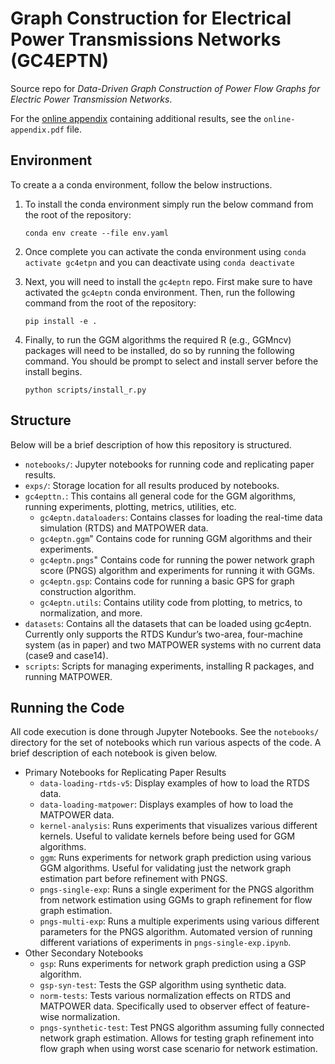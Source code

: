 # Graph Construction for Electrical Power Transmissions Networks (GC4EPTN)
Source repo for *Data-Driven Graph Construction of Power Flow Graphs for Electric Power Transmission Networks*. 

For the [online appendix](https://github.com/RL-BCI-Lab/gc4eptn/blob/master/online-appendix.pdf) containing additional results, see the `online-appendix.pdf` file.

<!-- ```
@inproceedings{gc4eptn,
    title={Data-Driven Graph Construction of Power Flow Graphs for Electric Power Transmission Networks},
    author={},
    booktitle={International Conference on Machine Learning and Applications},
    year={2024},
}
``` -->

## Environment
To create a a conda environment, follow the below instructions.

1) To install the conda environment simply run the below command from the root of the repository:

    ```
    conda env create --file env.yaml
    ```

2) Once complete you can activate the conda environment using `conda activate gc4etpn` and you can deactivate using `conda deactivate` 

3) Next, you will need to install the `gc4eptn` repo. First make sure to have activated the `gc4eptn` conda environment. Then, run the following command from the root of the repository:

    ```
    pip install -e .
    ```

4) Finally, to run the GGM algorithms the required R (e.g., GGMncv) packages will need to be installed, do so by running the following command. You should be prompt to select and install server before the install begins.

    ```
    python scripts/install_r.py
    ```

## Structure

Below will be a brief description of how this repository is structured.

- `notebooks/`: Jupyter notebooks for running code and replicating paper results.
- `exps/`: Storage location for all results produced by notebooks.
- `gc4epttn.`: This contains all general code for the GGM algorithms, running experiments, plotting,
metrics, utilities, etc.
    - `gc4eptn.dataloaders`: Contains classes for loading the real-time data simulation (RTDS) and MATPOWER data. 
    - `gc4eptn.ggm`" Contains code for running GGM algorithms and their experiments.
    - `gc4eptn.pngs`" Contains code for running the power network graph score (PNGS) algorithm and experiments for running it with GGMs.
    - `gc4eptn.gsp`: Contains code for running a basic GPS for graph construction algorithm.
    - `gc4eptn.utils`: Contains utility code from plotting, to metrics, to normalization, and more.
- `datasets`: Contains all the datasets that can be loaded using gc4eptn. Currently only supports the RTDS Kundur’s two-area, four-machine system (as in paper) and two MATPOWER systems with no current data (case9 and case14).
- `scripts`: Scripts for managing experiments, installing R packages, and running MATPOWER.

## Running the Code

All code execution is done through Jupyter Notebooks. See the `notebooks/` directory for the set of notebooks which run various aspects of the code. A brief description of each notebook is given below.

- Primary Notebooks for Replicating Paper Results
    - `data-loading-rtds-v5`: Display examples of how to load the RTDS data.
    - `data-loading-matpower`: Displays examples of how to load the MATPOWER data.
    - `kernel-analysis`: Runs experiments that visualizes various different kernels. Useful to validate kernels before being used for GGM algorithms. 
    - `ggm`: Runs experiments for network graph prediction using various GGM algorithms. Useful for validating just the network graph estimation part before refinement with PNGS. 
    - `pngs-single-exp`: Runs a single experiment for the PNGS algorithm from network estimation using GGMs to graph refinement for flow graph estimation.
    - `pngs-multi-exp`: Runs a multiple experiments using various different parameters for the PNGS algorithm. Automated version of running different variations of experiments in `pngs-single-exp.ipynb`.
- Other Secondary Notebooks
    - `gsp`: Runs experiments for network graph prediction using a GSP algorithm.
    - `gsp-syn-test`: Tests the GSP algorithm using synthetic data.
    - `norm-tests`: Tests various normalization effects on RTDS and MATPOWER data. Specifically used to observer effect of feature-wise normalization. 
    - `pngs-synthetic-test`: Test PNGS algorithm assuming fully connected network graph estimation. Allows for testing graph refinement into flow graph when using worst case scenario for network estimation. 


